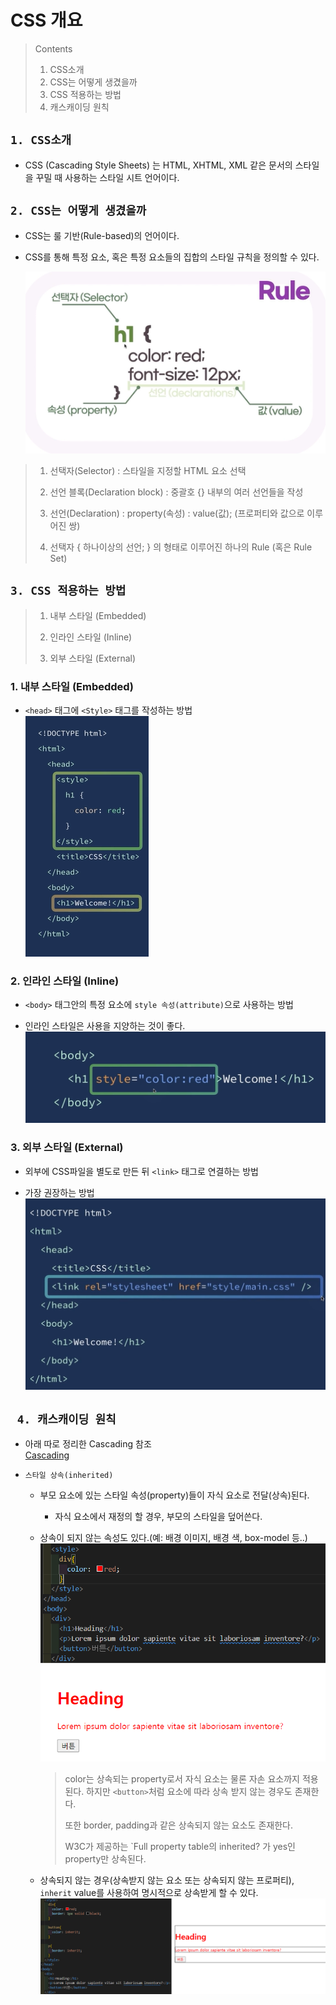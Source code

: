# CSS 개요

> Contents
>
> 1. CSS소개
> 2. CSS는 어떻게 생겼을까
> 3. CSS 적용하는 방법
> 4. 캐스캐이딩 원칙

## `1. CSS소개`

- CSS (Cascading Style Sheets) 는 HTML, XHTML, XML 같은 문서의 스타일을 꾸밀 때 사용하는 스타일 시트 언어이다.

## `2. CSS는 어떻게 생겼을까`

- CSS는 룰 기반(Rule-based)의 언어이다.

- CSS를 통해 특정 요소, 혹은 특정 요소들의 집합의 스타일 규칙을 정의할 수 있다.

  ![cssrule](/image/cssrule.png)

> 1. 선택자(Selector) : 스타일을 지정할 HTML 요소 선택
>
> 2. 선언 블록(Declaration block) : 중괄호 {} 내부의 여러 선언들을 작성
>
> 3. 선언(Declaration) : property(속성) : value(값); (프로퍼티와 값으로 이루어진 쌍)
>
> 4. 선택자 { 하나이상의 선언; } 의 형태로 이루어진 하나의 Rule (혹은 Rule Set)

## `3. CSS 적용하는 방법`

> 1. 내부 스타일 (Embedded)
>
> 2. 인라인 스타일 (Inline)
>
> 3. 외부 스타일 (External)

### 1. 내부 스타일 (Embedded)

- `<head>` 태그에 `<Style>` 태그를 작성하는 방법  
  ![embedded](/image/styleembedded.png)

### 2. 인라인 스타일 (Inline)

- `<body>` 태그안의 특정 요소에 `style 속성(attribute)`으로 사용하는 방법

* 인라인 스타일은 사용을 지양하는 것이 좋다.  
  ![embedded](/image/styleinline.png)

### 3. 외부 스타일 (External)

- 외부에 CSS파일을 별도로 만든 뒤 `<link>` 태그로 연결하는 방법

* 가장 권장하는 방법  
  ![embedded](/image/stylelink.png)

## ` 4. 캐스캐이딩 원칙`

- 아래 따로 정리한 Cascading 참조  
  [Cascading](https://github.com/gang-min/TIL/blob/main/CSS/Cascading.md)

* `스타일 상속(inherited)`

  - 부모 요소에 있는 스타일 속성(property)들이 자식 요소로 전달(상속)된다.

    - 자식 요소에서 재정의 할 경우, 부모의 스타일을 덮어쓴다.

  - 상속이 되지 않는 속성도 있다.(예: 배경 이미지, 배경 색, box-model 등..)
    ![inherited](/image/inherited.png)
    > color는 상속되는 property로서 자식 요소는 물론 자손 요소까지 적용된다. 하지만 `<button>`처럼 요소에 따라 상속 받지 않는 경우도 존재한다.
    >
    > 또한 border, padding과 같은 상속되지 않는 요소도 존재한다.
    >
    > W3C가 제공하는 `Full property table의 inherited? 가 yes인 property만 상속된다.

  * 상속되지 않는 경우(상속받지 않는 요소 또는 상속되지 않는 프로퍼티), `inherit` value를 사용하여 명시적으로 상속받게 할 수 있다.
    ![inherited](/image/inherited2.png)
